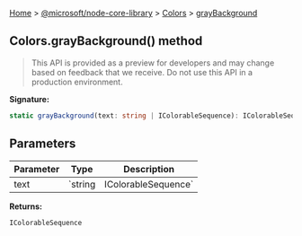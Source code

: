 [Home](./index) &gt; [@microsoft/node-core-library](./node-core-library.md) &gt; [Colors](./node-core-library.colors.md) &gt; [grayBackground](./node-core-library.colors.graybackground.md)

## Colors.grayBackground() method

> This API is provided as a preview for developers and may change based on feedback that we receive. Do not use this API in a production environment.
> 

<b>Signature:</b>

```typescript
static grayBackground(text: string | IColorableSequence): IColorableSequence;
```

## Parameters

|  Parameter | Type | Description |
|  --- | --- | --- |
|  text | `string | IColorableSequence` |  |

<b>Returns:</b>

`IColorableSequence`

